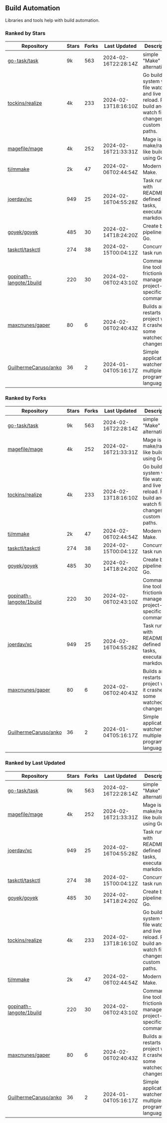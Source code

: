 ## Build Automation

Libraries and tools help with build automation.

### Ranked by Stars

| Repository | Stars | Forks | Last Updated | Description | 
|------------|-------|-------|--------------|-------------|
| [go-task/task](https://github.com/go-task/task) | 9k | 563 | 2024-02-16T22:28:14Z |  simple "Make" alternative. |
| [tockins/realize](https://github.com/tockins/realize) | 4k | 233 | 2024-02-13T18:16:10Z |  Go build a system with file watchers and live to reload. Run, build and watch file changes with custom paths. |
| [magefile/mage](https://github.com/magefile/mage) | 4k | 252 | 2024-02-16T21:33:31Z |  Mage is a make/rake-like build tool using Go. |
| [tj/mmake](https://github.com/tj/mmake) | 2k | 47 | 2024-02-06T02:44:54Z |  Modern Make. |
| [joerdav/xc](https://github.com/joerdav/xc) | 949 | 25 | 2024-02-16T04:55:28Z |  Task runner with README.md defined tasks, executable markdown. |
| [goyek/goyek](https://github.com/goyek/goyek) | 485 | 30 | 2024-02-14T18:24:20Z |  Create build pipelines in Go. |
| [taskctl/taskctl](https://github.com/taskctl/taskctl) | 274 | 38 | 2024-02-15T00:04:12Z |  Concurrent task runner. |
| [gopinath-langote/1build](https://github.com/gopinath-langote/1build) | 220 | 30 | 2024-02-06T02:43:10Z |  Command line tool to frictionlessly manage project-specific commands. |
| [maxcnunes/gaper](https://github.com/maxcnunes/gaper) | 80 | 6 | 2024-02-06T02:40:43Z |  Builds and restarts a Go project when it crashes or some watched file changes. |
| [GuilhermeCaruso/anko](https://github.com/GuilhermeCaruso/anko) | 36 | 2 | 2024-01-04T05:16:17Z |  Simple application watcher for multiple programming languages. |

### Ranked by Forks

| Repository | Stars | Forks | Last Updated | Description | 
|------------|-------|-------|--------------|-------------|
| [go-task/task](https://github.com/go-task/task) | 9k | 563 | 2024-02-16T22:28:14Z |  simple "Make" alternative. |
| [magefile/mage](https://github.com/magefile/mage) | 4k | 252 | 2024-02-16T21:33:31Z |  Mage is a make/rake-like build tool using Go. |
| [tockins/realize](https://github.com/tockins/realize) | 4k | 233 | 2024-02-13T18:16:10Z |  Go build a system with file watchers and live to reload. Run, build and watch file changes with custom paths. |
| [tj/mmake](https://github.com/tj/mmake) | 2k | 47 | 2024-02-06T02:44:54Z |  Modern Make. |
| [taskctl/taskctl](https://github.com/taskctl/taskctl) | 274 | 38 | 2024-02-15T00:04:12Z |  Concurrent task runner. |
| [goyek/goyek](https://github.com/goyek/goyek) | 485 | 30 | 2024-02-14T18:24:20Z |  Create build pipelines in Go. |
| [gopinath-langote/1build](https://github.com/gopinath-langote/1build) | 220 | 30 | 2024-02-06T02:43:10Z |  Command line tool to frictionlessly manage project-specific commands. |
| [joerdav/xc](https://github.com/joerdav/xc) | 949 | 25 | 2024-02-16T04:55:28Z |  Task runner with README.md defined tasks, executable markdown. |
| [maxcnunes/gaper](https://github.com/maxcnunes/gaper) | 80 | 6 | 2024-02-06T02:40:43Z |  Builds and restarts a Go project when it crashes or some watched file changes. |
| [GuilhermeCaruso/anko](https://github.com/GuilhermeCaruso/anko) | 36 | 2 | 2024-01-04T05:16:17Z |  Simple application watcher for multiple programming languages. |

### Ranked by Last Updated

| Repository | Stars | Forks | Last Updated | Description | 
|------------|-------|-------|--------------|-------------|
| [go-task/task](https://github.com/go-task/task) | 9k | 563 | 2024-02-16T22:28:14Z |  simple "Make" alternative. |
| [magefile/mage](https://github.com/magefile/mage) | 4k | 252 | 2024-02-16T21:33:31Z |  Mage is a make/rake-like build tool using Go. |
| [joerdav/xc](https://github.com/joerdav/xc) | 949 | 25 | 2024-02-16T04:55:28Z |  Task runner with README.md defined tasks, executable markdown. |
| [taskctl/taskctl](https://github.com/taskctl/taskctl) | 274 | 38 | 2024-02-15T00:04:12Z |  Concurrent task runner. |
| [goyek/goyek](https://github.com/goyek/goyek) | 485 | 30 | 2024-02-14T18:24:20Z |  Create build pipelines in Go. |
| [tockins/realize](https://github.com/tockins/realize) | 4k | 233 | 2024-02-13T18:16:10Z |  Go build a system with file watchers and live to reload. Run, build and watch file changes with custom paths. |
| [tj/mmake](https://github.com/tj/mmake) | 2k | 47 | 2024-02-06T02:44:54Z |  Modern Make. |
| [gopinath-langote/1build](https://github.com/gopinath-langote/1build) | 220 | 30 | 2024-02-06T02:43:10Z |  Command line tool to frictionlessly manage project-specific commands. |
| [maxcnunes/gaper](https://github.com/maxcnunes/gaper) | 80 | 6 | 2024-02-06T02:40:43Z |  Builds and restarts a Go project when it crashes or some watched file changes. |
| [GuilhermeCaruso/anko](https://github.com/GuilhermeCaruso/anko) | 36 | 2 | 2024-01-04T05:16:17Z |  Simple application watcher for multiple programming languages. |

